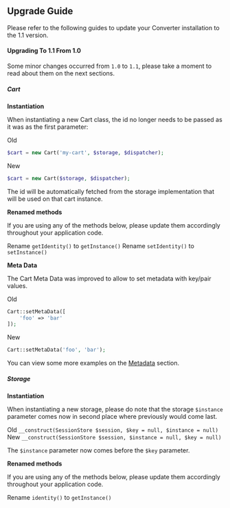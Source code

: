 ## Upgrade Guide

Please refer to the following guides to update your Converter installation to the 1.1 version.

#### Upgrading To 1.1 From 1.0

Some minor changes occurred from `1.0` to `1.1`, please take a moment to read about them on the next sections.

##### Cart

**Instantiation**

When instantiating a new Cart class, the id no longer needs to be passed as it was as the first parameter:

Old

```php
$cart = new Cart('my-cart', $storage, $dispatcher);
```

New

```php
$cart = new Cart($storage, $dispatcher);
```

The id will be automatically fetched from the storage implementation that will be used on that cart instance.

**Renamed methods**

If you are using any of the methods below, please update them accordingly throughout your application code.

Rename `getIdentity()` to `getInstance()`
Rename `setIdentity()` to `setInstance()`

**Meta Data**

The Cart Meta Data was improved to allow to set metadata with key/pair values.

Old

```php
Cart::setMetaData([
	'foo' => 'bar'
]);
```

New

```php
Cart::setMetaData('foo', 'bar');
```

You can view some more examples on the [Metadata](#metadata) section.

##### Storage

**Instantiation**

When instantiating a new storage, please do note that the storage `$instance` parameter comes now in second place where previously would come last.

Old `__construct(SessionStore $session, $key = null, $instance = null)`
New `__construct(SessionStore $session, $instance = null, $key = null)`

The `$instance` parameter now comes before the `$key` parameter.

**Renamed methods**

If you are using any of the methods below, please update them accordingly throughout your application code.

Rename `identity()` to `getInstance()`

